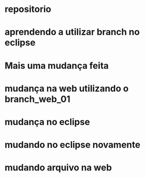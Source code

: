 # repositorio
# aprendendo a utilizar branch no eclipse
# Mais uma mudança feita
# mudança na web utilizando o branch_web_01
# mudança no eclipse
# mudando no eclipse novamente
# mudando arquivo na web
